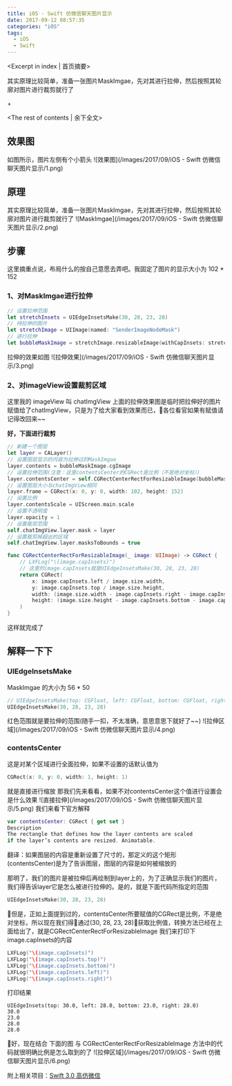 ```yaml
---
title: iOS - Swift 仿微信聊天图片显示
date: 2017-09-12 08:57:35
categories: "iOS"
tags:
  - iOS
  - Swift
---
```


<Excerpt in index | 首页摘要> 

其实原理比较简单，准备一张图片MaskImgae，先对其进行拉伸，然后按照其轮廓对图片进行裁剪就行了

+<!-- more -->

<The rest of contents | 余下全文>

## 效果图

如图所示，图片左侧有个小箭头
![效果图](/images/2017/09/iOS - Swift 仿微信聊天图片显示/1.png)

## 原理
其实原理比较简单，准备一张图片MaskImgae，先对其进行拉伸，然后按照其轮廓对图片进行裁剪就行了
![MaskImgae](/images/2017/09/iOS - Swift 仿微信聊天图片显示/2.png)

## 步骤
这里摘重点说，布局什么的按自己意愿去弄吧。我固定了图片的显示大小为 102 * 152
### 1、对MaskImgae进行拉伸
```swift
// 设置拉伸范围
let stretchInsets = UIEdgeInsetsMake(30, 28, 23, 28)
// 待拉伸的图片
let stretchImage = UIImage(named: "SenderImageNodeMask")
// 进行拉伸
let bubbleMaskImage = stretchImage.resizableImage(withCapInsets: stretchInsets, resizingMode: .stretch)
```
拉伸的效果如图
![拉伸效果](/images/2017/09/iOS - Swift 仿微信聊天图片显示/3.png)

### 2、对imageView设置裁剪区域
这里我的 imageView 叫   chatImgView
上面的拉伸效果图是临时把拉伸好的图片赋值给了chatImgView，只是为了给大家看到效果而已，各位看官如果有赋值请记得改回来~~

**好，下面进行裁剪**
```swift
// 新建一个图层
let layer = CALayer()
// 设置图层显示的内容为拉伸过的MaskImgae
layer.contents = bubbleMaskImage.cgImage
// 设置拉伸范围(注意：这里contentsCenter的CGRect是比例（不是绝对坐标）)
layer.contentsCenter = self.CGRectCenterRectForResizableImage(bubbleMaskImage)
// 设置图层大小与chatImgView相同
layer.frame = CGRect(x: 0, y: 0, width: 102, height: 152)
// 设置比例
layer.contentsScale = UIScreen.main.scale
// 设置不透明度
layer.opacity = 1
// 设置裁剪范围
self.chatImgView.layer.mask = layer
// 设置裁剪掉超出的区域
self.chatImgView.layer.masksToBounds = true
```
```swift
func CGRectCenterRectForResizableImage(_ image: UIImage) -> CGRect {
    // LXFLog("\(image.capInsets)")
    // 这里的image.capInsets就是UIEdgeInsetsMake(30, 28, 23, 28)
    return CGRect(
        x: image.capInsets.left / image.size.width,
        y: image.capInsets.top / image.size.height,
        width: (image.size.width - image.capInsets.right - image.capInsets.left) / image.size.width,
        height: (image.size.height - image.capInsets.bottom - image.capInsets.top) / image.size.height
    )
}
```
这样就完成了
## 解释一下下
### UIEdgeInsetsMake
MaskImgae 的大小为 56 * 50
```swift
// UIEdgeInsetsMake(top: CGFloat, left: CGFloat, bottom: CGFloat, right: CGFloat)
UIEdgeInsetsMake(30, 28, 23, 28)
```
红色范围就是要拉伸的范围(随手一扣，不太准确，意思意思下就好了~~)
![拉伸区域](/images/2017/09/iOS - Swift 仿微信聊天图片显示/4.png)

### contentsCenter
这是对某个区域进行全面拉伸，如果不设置的话默认值为
```swift
CGRect(x: 0, y: 0, width: 1, height: 1)
```
就是直接进行缩放
那我们先来看看，如果不对contentsCenter这个值进行设置会是什么效果
![直接拉伸](/images/2017/09/iOS - Swift 仿微信聊天图片显示/5.png)
我们来看下官方解释

```swift
var contentsCenter: CGRect { get set }
Description	
The rectangle that defines how the layer contents are scaled
if the layer’s contents are resized. Animatable.
```
翻译：如果图层的内容是重新设置了尺寸的，那定义的这个矩形(contentsCenter)是为了告诉图层，图层的内容是如何被缩放的

那明了，我们的图片是被拉伸后再绘制到layer上的，为了正确显示我们的图片，我们得告诉layer它是怎么被进行拉伸的。是的，就是下面代码所指定的范围
```swift
UIEdgeInsetsMake(30, 28, 23, 28)
```
但是，正如上面提到过的，contentsCenter所要赋值的CGRect是比例，不是绝对坐标，所以现在我们得通过(30, 28, 23, 28)获取比例值，转换方法已经在上面给出了，就是CGRectCenterRectForResizableImage
我们来打印下 image.capInsets的内容
```swift
LXFLog("\(image.capInsets)")
LXFLog("\(image.capInsets.top)")
LXFLog("\(image.capInsets.bottom)")
LXFLog("\(image.capInsets.left)")
LXFLog("\(image.capInsets.right)")
```
打印结果
```
UIEdgeInsets(top: 30.0, left: 28.0, bottom: 23.0, right: 28.0)
30.0
23.0
28.0
28.0
```
好，现在结合 下面的图 与 CGRectCenterRectForResizableImage 方法中的代码就很明确比例是怎么取到的了
![拉伸区域](/images/2017/09/iOS - Swift 仿微信聊天图片显示/6.png)

附上相关项目：[Swift 3.0 高仿微信](https://github.com/LinXunFeng/LXFWeChat)



<div class="github-widget" data-repo="LinXunFeng/LXFWeChat"></div>